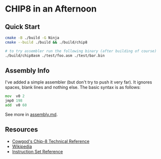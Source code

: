 # CHIP8 in an Afternoon

## Quick Start

```bash
cmake -B ./build -G Ninja
cmake --build ./build && ./build/chip8

# to try assembler run the following binary (after building of course)
./build/chip8asm ./test/foo.asm ./test/bar.bin
```

## Assembly Info

I've added a simple assembler (but don't try to push it very far). It ignores spaces, blank lines and nothing else. The basic syntax is as follows:

```asm
mov  v0 2
jmp0 198
add  v0 60
```

See more in [assembly.md](./assembly.md).

## Resources

- [Cowgod's Chip-8 Technical Reference](http://devernay.free.fr/hacks/chip8/C8TECH10.HTM)
- [Wikipedia](https://en.wikipedia.org/wiki/CHIP-8)
- [Instruction Set Reference](https://johnearnest.github.io/Octo/docs/chip8ref.pdf)

